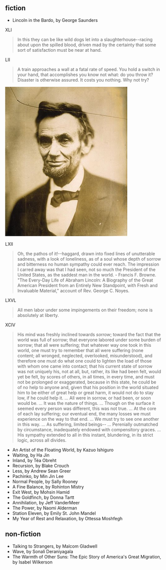 ## fiction

 * Lincoln in the Bardo, by George Saunders
 
 XLI
 
 > In this they can be like wild dogs let into a slaughterhouse--racing about upon the spilled blood, driven mad by the certainty that some sort of satisfaction must be near at hand.

LII

 > A train approaches a wall at a fatal rate of speed. You hold a switch in your hand, that accomplishes you know not what: do you throw it? Disaster is otherwise assured. It costs you nothing. Why not try?

![alt text](assets/img/Lincoln_by_Gardner.jpg "Logo Title")

LXII

 > Oh, the pathos of it!--haggard, drawn into fixed lines of unutterable sadness, with a look of loneliness, as of a soul whose depth of sorrow and bitterness no human sympathy could ever reach. The impression I carred away was that I had seen, not so much the President of the United States, as the saddest man in the world. - Francis F. Browne. "The Every-Day Life of Abraham Lincoln: A Biography of the Great American President from an Entirely New Standpoint, with Fresh and Invaluable Material," account of Rev. George C. Noyes.

LXVL

> All men labor under some impingements on their freedom; none is absolutely at liberty.

XCIV

> His mind was freshly inclined towards *sorrow*; toward the fact that the world was full of sorrow; that everyone labored under some burden of sorrow; that all were suffering; that whatever way one took in this world, one must try to remember that all were suffering (none content; all wronged, neglected, overlooked, misunderstood), and therefore one must do what one could to lighten the load of those with whom one came into contact; that his current state of sorrow was not uniquely his, not at all, but, rather, its like had been felt, would yet be felt, by scores of others, in all times, in every time, and must not be prolonged or exaggerated, because in this state, he could be of no help to anyone and, given that his position in the world situated him to be either of great help or great harm, it would not do to stay low, if he could help it. ... All were in sorrow, or had been, or soon would be. ... It was the nature of things. ... Though on the surface it seemed every person was different, this was not true. ... At the core of each lay suffering; our eventual end, the many losses we must experience on the way to that end. ... We must try to see one another in this way. ... As suffering, limited beings-- ... Perenially outmatched by circumstance, inadequately endowed with compensitory graces. ... His sympathy extended to all in this instant, blundering, in its strict logic, across all divides.

 * An Artist of the Floating World, by Kazuo Ishiguro
 * Waiting, by Ha Jin
 * Inland, by Téa Obreht
 * Recursion, by Blake Crouch
 * Less, by Andrew Sean Greer
 * Pachinko, by Min Jin Lee
 * Normal People, by Sally Rooney
 * A Fine Balance, by Rohinton Mistry
 * Exit West, by Mohsin Hamid
 * The Goldfinch, by Donna Tartt
 * Annihilation, by Jeff VanderMeer
 * The Power, by Naomi Alderman
 * Station Eleven, by Emily St. John Mandel
 * My Year of Rest and Relaxation, by Ottessa Moshfegh

## non-fiction

 * Talking to Strangers, by Malcom Gladwell
 * Wave, by Sonali Deraniyagala
 * The Warmth of Other Suns: The Epic Story of America's Great Migration, by Isabel Wilkerson
